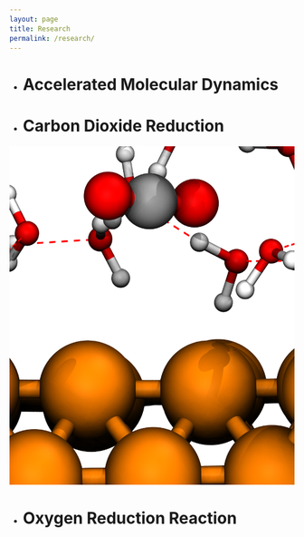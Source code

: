 ```yaml
---
layout: page
title: Research
permalink: /research/
---
```



- # Accelerated Molecular Dynamics

- # Carbon Dioxide Reduction
![science](/images/co2.png)
- # Oxygen Reduction Reaction



